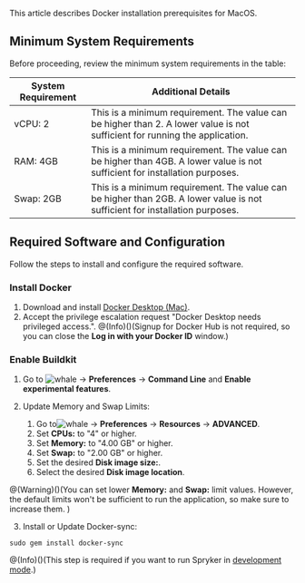 This article describes Docker installation prerequisites for MacOS.


## Minimum System Requirements

Before proceeding, review the minimum system requirements in the table:

| System Requirement | Additional Details |
| --- | --- |
| vCPU: 2 | This is a minimum requirement. The value can be higher than 2. A lower value is not sufficient for running the application. |
| RAM: 4GB | This is a minimum requirement. The value can be higher than 4GB. A lower value is not sufficient for installation purposes. |
| Swap: 2GB | This is a minimum requirement. The value can be higher than 2GB. A lower value is not sufficient for installation purposes. |

## Required Software and Configuration

Follow the steps to install and configure the required software.

### Install Docker

1. Download and install [Docker Desktop (Mac)](https://download.docker.com/mac/stable/Docker.dmg).
2. Accept the privilege escalation request "Docker Desktop needs privileged access.".
@(Info)()(Signup for Docker Hub is not required, so you can close the **Log in with your Docker ID** window.)

### Enable Buildkit

1. Go to ![whale](https://spryker.s3.eu-central-1.amazonaws.com/docs/Developer+Guide/Installation/Spryker+in+Docker/Docker+Install+Prerequisites+-+MacOS/whale-x.png) → **Preferences**  → **Command Line** and **Enable experimental features**.


2. Update Memory and Swap Limits:

    1. Go to![whale](https://spryker.s3.eu-central-1.amazonaws.com/docs/Developer+Guide/Installation/Spryker+in+Docker/Docker+Install+Prerequisites+-+MacOS/whale-x.png) → **Preferences**  → **Resources** → **ADVANCED**.
    2. Set **CPUs:** to "4" or higher.
    3. Set **Memory:** to "4.00 GB" or higher.
    4. Set **Swap:** to "2.00 GB" or higher.
    5. Set the desired **Disk image size:**.
    6. Select the desired **Disk image location**.

@(Warning)()(You can set lower **Memory:** and **Swap:** limit values. However, the default limits won't be sufficient to run the application, so make sure to increase them. )

3. Install or Update Docker-sync:
```shell
sudo gem install docker-sync
```
@(Info)()(This step is required if you want to run Spryker in [development mode](https://documentation.spryker.com/v4/docs/development-mode).)



<!-- Last review date: Aug 06, 2019by Mike Kalinin, Andrii Tserkovnyi -->
